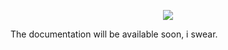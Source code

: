 <p align=center>
    <img src="https://libgenesis.net/images/libgen-logo.webp"/>
</p>

The documentation will be available soon, i swear.